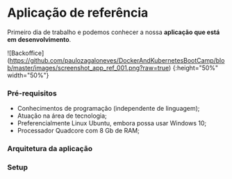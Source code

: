 # Aplicação de referência

Primeiro dia de trabalho e podemos conhecer a nossa **aplicação que está em desenvolvimento**.

![Backoffice] (https://github.com/paulozagaloneves/DockerAndKubernetesBootCamp/blob/master/images/screenshot_app_ref_001.png?raw=true) {:height="50%" width="50%"}


### Pré-requisitos

* Conhecimentos de programação (independente de linguagem);
* Atuação na área de tecnologia;
* Preferencialmente Linux Ubuntu, embora possa usar Windows 10;
* Processador Quadcore com 8 Gb de RAM;

### Arquitetura da aplicação



### Setup
